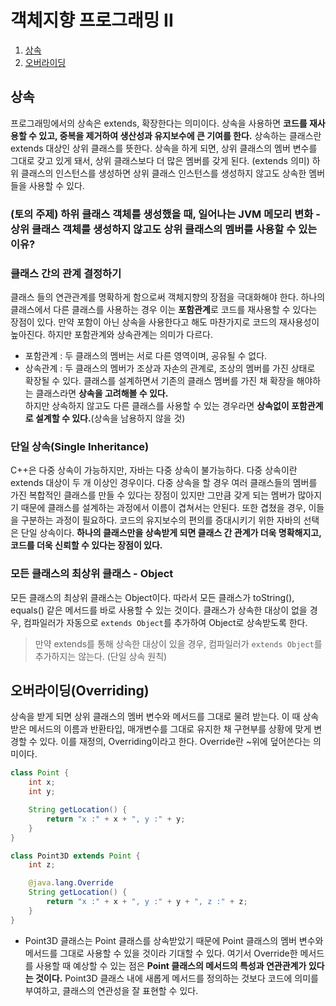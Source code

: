 # 객체지향 프로그래밍 II

1. [상속](#상속)
2. [오버라이딩](#오버라이딩(Overriding))


## 상속
프로그래밍에서의 상속은 extends, 확장한다는 의미이다. 상속을 사용하면 **코드를 재사용할 수 있고, 중복을 제거하여 생산성과 유지보수에 큰 기여를 한다.**
상속하는 클래스란 extends 대상인 상위 클래스를 뜻한다. 상속을 하게 되면, 상위 클래스의 멤버 변수를 그대로 갖고 있게 돼서, 상위 클래스보다 더 많은 멤버를 갖게 된다. (extends 의미)
하위 클래스의 인스턴스를 생성하면 상위 클래스 인스턴스를 생성하지 않고도 상속한 멤버들을 사용할 수 있다.

### (토의 주제) 하위 클래스 객체를 생성했을 때, 일어나는 JVM 메모리 변화 - 상위 클래스 객체를 생성하지 않고도 상위 클래스의 멤버를 사용할 수 있는 이유?

### 클래스 간의 관계 결정하기
클래스 들의 연관관계를 명확하게 함으로써 객체지향의 장점을 극대화해야 한다. 하나의 클래스에서 다른 클래스를 사용하는 경우
이는 **포함관계**로 코드를 재사용할 수 있다는 장점이 있다. 만약 포함이 아닌 상속을 사용한다고 해도 마찬가지로 코드의 재사용성이 높아진다.
하지만 포함관계와 상속관계는 의미가 다르다.
- 포함관계 : 두 클래스의 멤버는 서로 다른 영역이며, 공유될 수 없다.
- 상속관계 : 두 클래스의 멤버가 조상과 자손의 관계로, 조상의 멤버를 가진 상태로 확장될 수 있다.
클래스를 설계하면서 기존의 클래스 멤버를 가진 채 확장을 해야하는 클래스라면 **상속을 고려해볼 수 있다.**  
하지만 상속하지 않고도 다른 클래스를 사용할 수 있는 경우라면 **상속없이 포함관계로 설계할 수 있다.**(상속을 남용하지 않을 것)

### 단일 상속(Single Inheritance)
C++은 다중 상속이 가능하지만, 자바는 다중 상속이 불가능하다. 다중 상속이란 extends 대상이 두 개 이상인 경우이다.
다중 상속을 할 경우 여러 클래스들의 멤버를 가진 복합적인 클래스를 만들 수 있다는 장점이 있지만 그만큼 갖게 되는 멤버가
많아지기 때문에 클래스를 설계하는 과정에서 이름이 겹쳐서는 안된다. 또한 겹쳤을 경우, 이들을 구분하는 과정이 필요하다.
코드의 유지보수의 편의를 증대시키기 위한 자바의 선택은 단일 상속이다. **하나의 클래스만을 상속받게 되면 클래스 간 관계가
더욱 명확해지고, 코드를 더욱 신뢰할 수 있다는 장점이 있다.**

### 모든 클래스의 최상위 클래스 - Object
모든 클래스의 최상위 클래스는 Object이다. 따라서 모든 클래스가 toString(), equals() 같은 메서드를 바로 사용할 수 있는 것이다.
클래스가 상속한 대상이 없을 경우, 컴파일러가 자동으로 `extends Object`를 추가하여 Object로 상속받도록 한다.
> 만약 extends를 통해 상속한 대상이 있을 경우, 컴파일러가 `extends Object`를 추가하지는 않는다. (단일 상속 원칙)

## 오버라이딩(Overriding)
상속을 받게 되면 상위 클래스의 멤버 변수와 메서드를 그대로 물려 받는다. 이 때 상속받은 메서드의 이름과 반환타입, 매개변수를 그대로 유지한 채
구현부를 상황에 맞게 변경할 수 있다. 이를 재정의, Overriding이라고 한다. Override란 ~위에 덮어쓴다는 의미이다.

```java
class Point {
    int x;
    int y;

    String getLocation() {
        return "x :" + x + ", y :" + y;
    }
}

class Point3D extends Point {
    int z;

    @java.lang.Override
    String getLocation() {
        return "x :" + x + ", y :" + y + ", z :" + z;
    }
}
```
- Point3D 클래스는 Point 클래스를 상속받았기 때문에 Point 클래스의 멤버 변수와 메서드를 그대로 사용할 수 있을 것이라
  기대할 수 있다. 여기서 Override한 메서드를 사용할 때 예상할 수 있는 점은 **Point 클래스의 메서드의 특성과 연관관계가 있다는 것이다.**
  Point3D 클래스 내에 새롭게 메서드를 정의하는 것보다 코드에 의미를 부여하고, 클래스의 연관성을 잘 표현할 수 있다.
